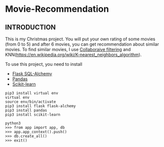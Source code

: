 # Movie-Recommendation

INTRODUCTION
------------

This is my Christmas project. You will put your own rating of some movies (from 0 to 5) and after 6 movies, you can get recommendation about similar movies. To find similar movies, I use [Collaboraive filtering](https://en.wikipedia.org/wiki/Collaborative_filtering) and KNN(https://en.wikipedia.org/wiki/K-nearest_neighbors_algorithm).

To use this project, you need to install
+ [Flask SQL-Alchemy](https://flask-sqlalchemy.palletsprojects.com/en/3.0.x/)
+ [Pandas](https://pandas.pydata.org/)
+ [Scikit-learn](https://scikit-learn.org/stable/)
```
pip3 install virtual env
virtual env
source env/bin/activate
pip3 install flask flask-alchemy
pip3 install pandas
pip3 install scikit-learn
```

```
python3
>>> from app import app, db
>>> app.app_context().push()
>>> db.create_all()
>>> exit()
```